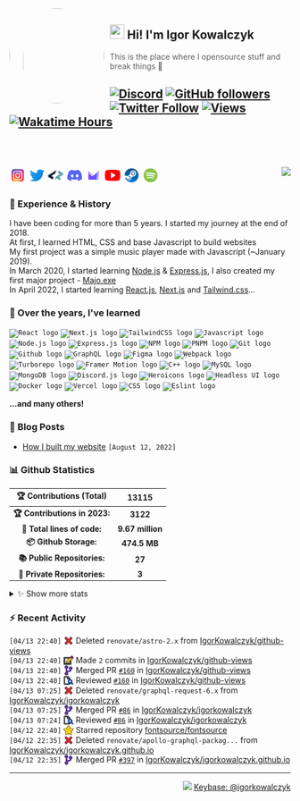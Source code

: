 <!-- ## Hi! I'm Igor Kowalczyk 🖐️ -->

<img width="170" height="170" align="left" style="float: left; margin: 0 10px 0 0; border-radius: 50%;" src="https://media.discordapp.net/attachments/710425657003212810/933327129305821184/circle.png">  

## <img width="26" height="26" src="https://raw.githubusercontent.com/igorkowalczyk/igorkowalczyk/master/src/images/wave.gif" width="27px"> Hi! I'm Igor Kowalczyk
> This is the place where I opensource stuff and break things :rofl:<br>

[![Discord](https://img.shields.io/discord/666599184844980224?color=333&label=Chat&logo=discord&logoColor=fff&style=flat-square)](https://igorkowalczyk.dev/r/discord-server)
[![GitHub followers](https://img.shields.io/github/followers/igorkowalczyk?color=333&label=Follow&logo=github&logoColor=fff&style=flat-square)](https://github.com/IgorKowalczyk?tab=followers)
[![Twitter Follow](https://img.shields.io/static/v1?message=Twitter&color=333&label=@majonezexe&logo=twitter&logoColor=fff&style=flat-square)](https://twitter.com/majonezexe)
[![Views](https://views.igorkowalczyk.vercel.app/api/badge/igorkowalczyk?style=flat-square&color=333)](https://igorkowalczyk.dev)
[![Wakatime Hours](https://wakatime-hours.deno.dev/api/badge?style=flat-square&color=333)](https://igorkowalczyk.dev)
<br><br><br>
---

<a href="https://discord.com/users/544164729354977282">
 <img src="https://lanyard.cnrad.dev/api/544164729354977282?hideTimestamp=true&idleMessage=Just%20chillin'%20at%20the%20moment&bg=161a23&animated=true" align="right" />
</a>

<p align="left">
<code><a href="https://www.instagram.com/majonezexe/" target="_blank"><img src="https://github.com/igorkowalczyk/igorkowalczyk/blob/master/src/images/readme/svg/instagram.svg" alt="Instagram" width="30" height="30"/></a></code>
<code><a href="https://twitter.com/majonezexe" target="_blank"><img src="https://github.com/igorkowalczyk/igorkowalczyk/blob/master/src/images/readme/svg/twitter.svg" alt="Twitter" width="30" height="30"/></a></code>
<code><a href="https://profile.codersrank.io/user/igorkowalczyk/" target="_blank"><img src="https://github.com/igorkowalczyk/igorkowalczyk/blob/master/src/images/readme/png/codersrank.png" alt="Codersrank" width="30" height="30"/></a></code>
<code><a href="https://discord.com/users/544164729354977282" target="_blank"><img src="https://github.com/igorkowalczyk/igorkowalczyk/blob/master/src/images/readme/svg/discord.svg" alt="Discord" width="30" height="30"/></a></code>
<code><a href="mailto:majonezexe@protonmail.com" target="_blank"><img src="https://github.com/igorkowalczyk/igorkowalczyk/blob/master/src/images/readme/svg/protonmail.svg" alt="Email" width="30" height="30"/></a></code>
<code><a href="https://www.youtube.com/c/Majonezexe" target="_blank"><img src="https://github.com/igorkowalczyk/igorkowalczyk/blob/master/src/images/readme/svg/youtube.svg" alt="YouTube" width="30" height="30"/></a></code>
<code><a href="https://steamcommunity.com/id/m-exe/" target="_blank"><img src="https://github.com/igorkowalczyk/igorkowalczyk/blob/master/src/images/readme/svg/steam.svg" alt="Steam" width="30" height="30"/></a></code>
<code><a href="https://open.spotify.com/user/1w9osz9cvrop0cn3yd09di21x" target="_blank"><img src="https://github.com/igorkowalczyk/igorkowalczyk/blob/master/src/images/readme/svg/spotify.svg" alt="Spotify" width="30" height="30"/></a></code>
</p>

### 💪 Experience & History
I have been coding for more than 5 years. I started my journey at the end of 2018.<br/>
At first, I learned HTML, CSS and base Javascript to build websites<br/>
My first project was a simple music player made with Javascript (~January 2019).<br/>
In March 2020, I started learning [Node.js](https://github.com/IgorKowalczyk?tab=repositories&q=&type=&language=javascript&sort=stargazers) & [Express.js](https://expressjs.com/), I also created my first major project - [Majo.exe](https://github.com/igorkowalczyk/majo.exe)<br/>
In April 2022, I started learning [React.js](https://reactjs.org/), [Next.js](https://nextjs.org/) and [Tailwind.css](https://tailwindcss.com/)...

### 🧠 Over the years, I've learned
 <code><img src="https://igorkowalczyk.dev/assets/tech/react.svg" height="30" width="30" alt="React logo"/></code>
 <code><img src="https://igorkowalczyk.dev/assets/tech/next.svg" height="30" width="30" alt="Next.js logo"/></code>
 <code><img src="https://igorkowalczyk.dev/assets/tech/tailwindcss.svg" height="30" width="30" alt="TailwindCSS logo"/></code>
 <code><img src="https://igorkowalczyk.dev/assets/tech/javascript.svg" height="30" width="30" alt="Javascript logo"/></code>
 <code><img src="https://igorkowalczyk.dev/assets/tech/nodejs.svg" height="30" width="30" alt="Node.js logo"/></code>
 <code><img src="https://igorkowalczyk.dev/assets/tech/express.svg" height="30" width="30" alt="Express.js logo"/></code>
 <code><img src="https://igorkowalczyk.dev/assets/tech/npm.svg" height="30" width="30" alt="NPM logo"/></code>
 <code><img src="https://igorkowalczyk.dev/assets/tech/pnpm.svg" height="30" width="30" alt="PNPM logo"/></code>
 <code><img src="https://igorkowalczyk.dev/assets/tech/git.svg" height="30" width="30" alt="Git logo"/></code>
 <code><img src="https://igorkowalczyk.dev/assets/tech/github.svg" height="30" width="30" alt="Github logo"/></code>
 <code><img src="https://igorkowalczyk.dev/assets/tech/graphql.svg" height="30" width="30" alt="GraphQL logo"/></code>
 <code><img src="https://igorkowalczyk.dev/assets/tech/figma.svg" height="30" width="30" alt="Figma logo"/></code>
 <code><img src="https://igorkowalczyk.dev/assets/tech/webpack.svg" height="30" width="30" alt="Webpack logo"/></code>
 <code><img src="https://igorkowalczyk.dev/assets/tech/turborepo.svg" height="30" width="30" alt="Turborepo logo"/></code>
 <code><img src="https://igorkowalczyk.dev/assets/tech/framer.svg" height="30" width="30" alt="Framer Motion logo"/></code>
 <code><img src="https://igorkowalczyk.dev/assets/tech/cpp.svg" height="30" width="30" alt="C++ logo"/></code>
 <code><img src="https://igorkowalczyk.dev/assets/tech/mysql.svg" height="30" width="30" alt="MySQL logo"/></code>
 <code><img src="https://igorkowalczyk.dev/assets/tech/mongodb.svg" height="30" width="30" alt="MongoDB logo"/></code>
 <code><img src="https://igorkowalczyk.dev/assets/tech/discordjs.svg" height="30" width="30" alt="Discord.js logo"/></code>
 <code><img src="https://igorkowalczyk.dev/assets/tech/heroicons.svg" height="30" width="30" alt="Heroicons logo"/></code>
 <code><img src="https://igorkowalczyk.dev/assets/tech/headlessui.svg" height="30" width="30" alt="Headless UI logo"/></code>
 <code><img src="https://igorkowalczyk.dev/assets/tech/docker.svg" height="30" width="30" alt="Docker logo"/></code> 
 <code><img src="https://igorkowalczyk.dev/assets/tech/vercel.svg" height="30" width="30" alt="Vercel logo"/></code>
 <code><img src="https://igorkowalczyk.dev/assets/tech/css.svg" height="30" width="30" alt="CSS logo"/></code>
 <code><img src="https://igorkowalczyk.dev/assets/tech/eslint.svg" height="30" width="30" alt="Eslint logo"/></code>
 
 **...and many others!**

### 📕 Blog Posts
<!-- START_SECTION:feed -->
- [How I built my website](https://igorkowalczyk.dev/blog/how-i-built-my-website) `[August 12, 2022]`
<!-- Posts last updated on Fri Apr 14 2023 07:24:43 GMT+0000 (Coordinated Universal Time) -->
<!-- END_SECTION:feed -->
   
### 📊 Github Statistics
<!--START_SECTION:wakatime-->
|    🏆 Contributions (Total)   |       13115      |
| :---------------------------: | :--------------: |
| **🏆 Contributions in 2023:** |     **3122**     |
|  **📝 Total lines of code:**  | **9.67 million** |
|     **📦 Github Storage:**    |   **474.5 MB**   |
|  **📚 Public Repositories:**  |      **27**      |
|  **🔑 Private Repositories:** |       **3**      |

<details><summary>✨ Show more stats</summary>

#### 📅 I work mostly during the night

```text
🌞 Morning   564 commits   [████████░░░░░░░░░░░░░░░░░]   32.51%
🌆 Daytime   522 commits   [███████░░░░░░░░░░░░░░░░░░]   30.09%
🌃 Evening   585 commits   [████████░░░░░░░░░░░░░░░░░]   33.72%
🌙 Night     64 commits    [░░░░░░░░░░░░░░░░░░░░░░░░░]   3.69%
```

#### 📅 I'm most productive on Thursday

```text
Monday      152 commits   [██░░░░░░░░░░░░░░░░░░░░░░░]   8.76%
Tuesday     339 commits   [████░░░░░░░░░░░░░░░░░░░░░]   19.54%
Wednesday   315 commits   [████░░░░░░░░░░░░░░░░░░░░░]   18.16%
Thursday    345 commits   [████░░░░░░░░░░░░░░░░░░░░░]   19.88%
Friday      174 commits   [██░░░░░░░░░░░░░░░░░░░░░░░]   10.03%
Saturday    206 commits   [██░░░░░░░░░░░░░░░░░░░░░░░]   11.87%
Sunday      204 commits   [██░░░░░░░░░░░░░░░░░░░░░░░]   11.76%
```

#### 📊 Weekly work stats (last 7 days)

```text
💬 Programming Languages:
JavaScript   [65 hrs 38 mins]   [██████████████████████░░░]   91.18%
JSON         [4 hrs 13 mins]    [█░░░░░░░░░░░░░░░░░░░░░░░░]   5.87%
CSS          [1 hr 18 mins]     [░░░░░░░░░░░░░░░░░░░░░░░░░]   1.83%
Markdown     [29 mins]          [░░░░░░░░░░░░░░░░░░░░░░░░░]   0.67%
TypeScript   [9 mins]           [░░░░░░░░░░░░░░░░░░░░░░░░░]   0.22%
Other        [0h 9m]            [░░░░░░░░░░░░░░░░░░░░░░░░░]   0.22%

💻 Operating Systems:
Linux        [71 hrs 59 mins]  [█████████████████████████]   100.00%
```

<!-- Wakatime last updated on Fri Apr 14 2023 07:24:50 GMT+0000 (Coordinated Universal Time) -->
</details>
   
<!--END_SECTION:wakatime-->

### :zap: Recent Activity
<!--START_SECTION:activity-->
`[04/13 22:40]` <a href="https://github.com/igorkowalczyk" title="❌"><img alt="❌" src="https://github.com/igorkowalczyk/igorkowalczyk/raw/master/src/images/icons/delete.png" align="top" height="18"></a> Deleted `renovate/astro-2.x` from [IgorKowalczyk/github-views](https://github.com/IgorKowalczyk/github-views)<br>`[04/13 22:40]` <a href="https://github.com/igorkowalczyk" title="📝"><img alt="📝" src="https://github.com/igorkowalczyk/igorkowalczyk/raw/master/src/images/icons/commit.png" align="top" height="18"></a> Made `2` commits in [IgorKowalczyk/github-views](https://github.com/IgorKowalczyk/github-views)<br>`[04/13 22:40]` <a href="https://github.com/igorkowalczyk" title="🎉"><img alt="🎉" src="https://github.com/igorkowalczyk/igorkowalczyk/raw/master/src/images/icons/merge.png" align="top" height="18"></a> Merged PR [`#160`](https://github.com/IgorKowalczyk/github-views/pull/160 'Update dependency astro to v2.3.0') in [IgorKowalczyk/github-views](https://github.com/IgorKowalczyk/github-views)<br>`[04/13 22:40]` <a href="https://github.com/igorkowalczyk" title="🔍"><img alt="🔍" src="https://github.com/igorkowalczyk/igorkowalczyk/raw/master/src/images/icons/review.png" align="top" height="18"></a> Reviewed [`#160`](https://github.com/IgorKowalczyk/github-views/pull/160 'Update dependency astro to v2.3.0') in [IgorKowalczyk/github-views](https://github.com/IgorKowalczyk/github-views)<br>`[04/13 07:25]` <a href="https://github.com/igorkowalczyk" title="❌"><img alt="❌" src="https://github.com/igorkowalczyk/igorkowalczyk/raw/master/src/images/icons/delete.png" align="top" height="18"></a> Deleted `renovate/graphql-request-6.x` from [IgorKowalczyk/igorkowalczyk](https://github.com/IgorKowalczyk/igorkowalczyk)<br>`[04/13 07:25]` <a href="https://github.com/igorkowalczyk" title="🎉"><img alt="🎉" src="https://github.com/igorkowalczyk/igorkowalczyk/raw/master/src/images/icons/merge.png" align="top" height="18"></a> Merged PR [`#86`](https://github.com/IgorKowalczyk/igorkowalczyk/pull/86 'Update dependency graphql-request to v6') in [IgorKowalczyk/igorkowalczyk](https://github.com/IgorKowalczyk/igorkowalczyk)<br>`[04/13 07:24]` <a href="https://github.com/igorkowalczyk" title="🔍"><img alt="🔍" src="https://github.com/igorkowalczyk/igorkowalczyk/raw/master/src/images/icons/review.png" align="top" height="18"></a> Reviewed [`#86`](https://github.com/IgorKowalczyk/igorkowalczyk/pull/86 'Update dependency graphql-request to v6') in [IgorKowalczyk/igorkowalczyk](https://github.com/IgorKowalczyk/igorkowalczyk)<br>`[04/12 22:40]` <a href="https://github.com/igorkowalczyk" title="⭐"><img alt="⭐" src="https://github.com/igorkowalczyk/igorkowalczyk/raw/master/src/images/icons/star.png" align="top" height="18"></a> Starred repository [fontsource/fontsource](https://github.com/fontsource/fontsource)<br>`[04/12 22:35]` <a href="https://github.com/igorkowalczyk" title="❌"><img alt="❌" src="https://github.com/igorkowalczyk/igorkowalczyk/raw/master/src/images/icons/delete.png" align="top" height="18"></a> Deleted `renovate/apollo-graphql-packag...` from [IgorKowalczyk/igorkowalczyk.github.io](https://github.com/IgorKowalczyk/igorkowalczyk.github.io)<br>`[04/12 22:35]` <a href="https://github.com/igorkowalczyk" title="🎉"><img alt="🎉" src="https://github.com/igorkowalczyk/igorkowalczyk/raw/master/src/images/icons/merge.png" align="top" height="18"></a> Merged PR [`#397`](https://github.com/IgorKowalczyk/igorkowalczyk.github.io/pull/397 'Update dependency @apollo/client to v3.7.12') in [IgorKowalczyk/igorkowalczyk.github.io](https://github.com/IgorKowalczyk/igorkowalczyk.github.io)
<!--END_SECTION:activity-->

---

<p align="right"><img src="https://keybase.io/images/icons/icon-keybase-logo-48@2x.png" width="18px"> <a href="https://keybase.io/igorkowalczyk">Keybase: @igorkowalczyk</a></p>